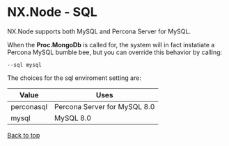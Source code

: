 # NX.Node - SQL

NX.Node supports both MySQL and Percona Server for MySQL.

When the **Proc.MongoDb** is called for, the system will in fact instatiate
a Percona MySQL bumble bee, but you can override this behavior by calling:
```
--sql mysql
```

The choices for the sql enviroment setting are:

Value|Uses
-----|----
perconasql|Percona Server for MySQL 8.0
mysql|MySQL 8.0


[Back to top](../README.md)